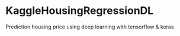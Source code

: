 # KaggleHousingRegressionDL
Prediction housing price using deep learning with tensorflow &amp; keras
